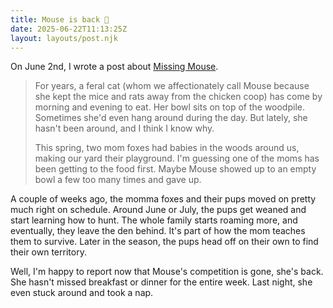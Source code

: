 ```yaml
---
title: Mouse is back 👏
date: 2025-06-22T11:13:25Z
layout: layouts/post.njk
---
```


On June 2nd, I wrote a post about [Missing Mouse](https://ldstephens.net/blog/missing-mouse/). 

> For years, a feral cat (whom we affectionately call Mouse because she kept the mice and rats away from the chicken coop) has come by morning and evening to eat. Her bowl sits on top of the woodpile. Sometimes she'd even hang around during the day. But lately, she hasn't been around, and I think I know why.
> 
> This spring, two mom foxes had babies in the woods around us, making our yard their playground. I'm guessing one of the moms has been getting to the food first. Maybe Mouse showed up to an empty bowl a few too many times and gave up.

A couple of weeks ago, the momma foxes and their pups moved on pretty much right on schedule. Around June or July, the pups get weaned and start learning how to hunt. The whole family starts roaming more, and eventually, they leave the den behind. It's part of how the mom teaches them to survive. Later in the season, the pups head off on their own to find their own territory.

Well, I'm happy to report now that Mouse's competition is gone, she's back. She hasn't missed breakfast or dinner for the entire week. Last night, she even stuck around and took a nap.